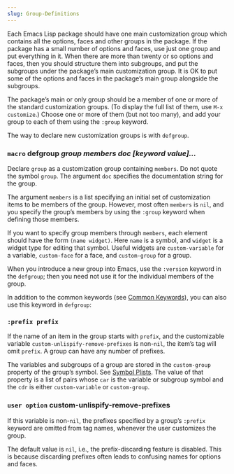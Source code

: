 ```yaml
---
slug: Group-Definitions
---
```


Each Emacs Lisp package should have one main customization group which contains all the options, faces and other groups in the package. If the package has a small number of options and faces, use just one group and put everything in it. When there are more than twenty or so options and faces, then you should structure them into subgroups, and put the subgroups under the package’s main customization group. It is OK to put some of the options and faces in the package’s main group alongside the subgroups.

The package’s main or only group should be a member of one or more of the standard customization groups. (To display the full list of them, use `M-x customize`.) Choose one or more of them (but not too many), and add your group to each of them using the `:group` keyword.

The way to declare new customization groups is with `defgroup`.

### <span className="tag macro">`macro`</span> **defgroup** *group members doc \[keyword value]…*

Declare `group` as a customization group containing `members`. Do not quote the symbol `group`. The argument `doc` specifies the documentation string for the group.

The argument `members` is a list specifying an initial set of customization items to be members of the group. However, most often `members` is `nil`, and you specify the group’s members by using the `:group` keyword when defining those members.

If you want to specify group members through `members`, each element should have the form `(name widget)`. Here `name` is a symbol, and `widget` is a widget type for editing that symbol. Useful widgets are `custom-variable` for a variable, `custom-face` for a face, and `custom-group` for a group.

When you introduce a new group into Emacs, use the `:version` keyword in the `defgroup`; then you need not use it for the individual members of the group.

In addition to the common keywords (see [Common Keywords](/docs/elisp/Common-Keywords)), you can also use this keyword in `defgroup`:

### `:prefix prefix`

If the name of an item in the group starts with `prefix`, and the customizable variable `custom-unlispify-remove-prefixes` is non-`nil`, the item’s tag will omit `prefix`. A group can have any number of prefixes.

The variables and subgroups of a group are stored in the `custom-group` property of the group’s symbol. See [Symbol Plists](/docs/elisp/Symbol-Plists). The value of that property is a list of pairs whose `car` is the variable or subgroup symbol and the `cdr` is either `custom-variable` or `custom-group`.

### <span className="tag useroption">`user option`</span> **custom-unlispify-remove-prefixes**

If this variable is non-`nil`, the prefixes specified by a group’s `:prefix` keyword are omitted from tag names, whenever the user customizes the group.

The default value is `nil`, i.e., the prefix-discarding feature is disabled. This is because discarding prefixes often leads to confusing names for options and faces.
